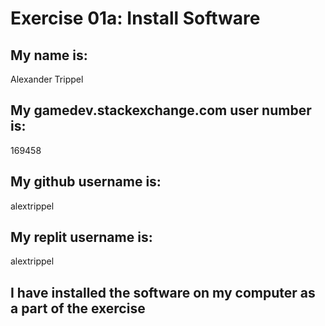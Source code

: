 # Exercise 01a: Install Software

## My name is:
Alexander Trippel

## My gamedev.stackexchange.com user number is:
169458

## My github username is:
alextrippel

## My replit username is:
alextrippel

## I have installed the software on my computer as a part of the exercise
